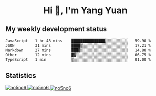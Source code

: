 <h1 align="center">Hi 👋, I'm Yang Yuan</h1>


## My weekly development status
<!--START_SECTION:waka-->

```txt
JavaScript   1 hr 48 mins    ███████████████░░░░░░░░░░   59.90 %
JSON         31 mins         ████▒░░░░░░░░░░░░░░░░░░░░   17.21 %
Markdown     27 mins         ███▓░░░░░░░░░░░░░░░░░░░░░   14.88 %
Other        12 mins         █▓░░░░░░░░░░░░░░░░░░░░░░░   06.75 %
TypeScript   1 min           ▒░░░░░░░░░░░░░░░░░░░░░░░░   01.00 %
```

<!--END_SECTION:waka-->

## Statistics
<a href="https://github.com/anuraghazra/github-readme-stats">
  <img src="https://github-readme-stats.vercel.app/api/top-langs/?username=no5no6&theme=dracula" alt="no5no6">
</a>
<a href="https://github.com/anuraghazra/github-readme-stats">
  <img src="https://github-readme-stats.vercel.app/api?username=no5no6&show_icons=true&theme=dracula&line_height=40" alt="no5no6">
</a>
<a href="https://github.com/anuraghazra/github-readme-stats">
  <img align="center" src="https://github-readme-streak-stats.herokuapp.com/?user=no5no6&theme=dracula" alt="no5no6" />
</a>
